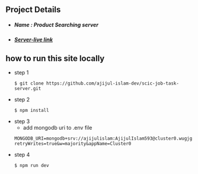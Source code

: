 
## Project Details

* #####  Name : Product Searching server
* ##### [Server-live link]("https://product-filtering-server.vercel.app")


## how to run this site locally

- step 1
   ```
   $ git clone https://github.com/ajijul-islam-dev/scic-job-task-server.git
   ```
- step 2
   ```
   $ npm install
   ```
- step 3
    - add mongodb uri to .env file
    ```
   MONGODB_URI=mongodb+srv://ajijulislam:AjijulIslam593@cluster0.wugjgdu.mongodb.net/?retryWrites=true&w=majority&appName=Cluster0
    ```
- step 4
  ```
  $ npm run dev
  ```
